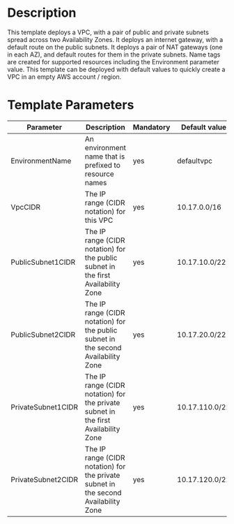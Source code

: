 # Description
This template deploys a VPC, with a pair of public and private subnets spread across two Availability Zones. It deploys an internet gateway, with a default route on the public subnets. It deploys a pair of NAT gateways (one in each AZ),  and default routes for them in the private subnets. Name tags are created for supported resources including the Environment parameter value.
This template can be deployed with default values to quickly create a VPC in an empty AWS account / region.

# Template Parameters
| Parameter | Description | Mandatory | Default value |
| --- | --- | --- | --- |
| EnvironmentName | An environment name that is prefixed to resource names | yes | defaultvpc |
| VpcCIDR | The IP range (CIDR notation) for this VPC | yes | 10.17.0.0/16 |
| PublicSubnet1CIDR | The IP range (CIDR notation) for the public subnet in the first Availability Zone | yes | 10.17.10.0/22 |
| PublicSubnet2CIDR | The IP range (CIDR notation) for the public subnet in the second Availability Zone | yes | 10.17.20.0/22 |
| PrivateSubnet1CIDR | The IP range (CIDR notation) for the private subnet in the first Availability Zone | yes | 10.17.110.0/22 |
| PrivateSubnet2CIDR | The IP range (CIDR notation) for the private subnet in the second Availability Zone | yes | 10.17.120.0/22 |